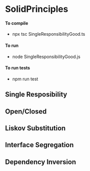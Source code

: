 # SolidPrinciples
#### To compile
- npx tsc SingleResponsibilityGood.ts
#### To run
- node SingleResponsibilityGood.js
#### To run tests
- npm run test
## Single Resposibility
## Open/Closed
## Liskov Substitution
## Interface Segregation
## Dependency Inversion
